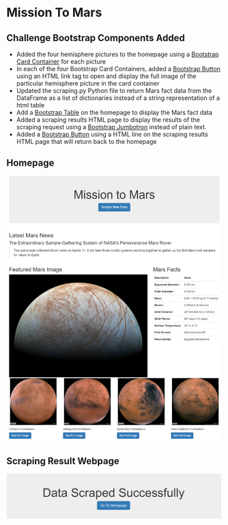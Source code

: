 # Mission To Mars
## Challenge Bootstrap Components Added 

* Added the four hemisphere pictures to the homepage using a [Bootstrap Card Container](https://getbootstrap.com/docs/4.0/components/card/#example) for each picture
* In each of the four Bootstrap Card Containers, added a [Bootstrap Button](https://getbootstrap.com/docs/4.0/components/buttons/#examples) using an HTML link tag to open and display the full image of the particular hemisphere picture in the card container
* Updated the scraping.py Python file to return Mars fact data from the DataFrame as a list of dictionaries instead of a string representation of a html table
* Add a [Bootstrap Table](https://getbootstrap.com/docs/4.0/content/tables/#examples) on the homepage to display the Mars fact data
* Added a scraping results HTML page to display the results of the scraping request using a [Bootstrap Jumbotron](https://getbootstrap.com/docs/4.0/components/jumbotron/) instead of plain text. 
* Added a [Bootstrap Button](https://getbootstrap.com/docs/4.0/components/buttons/#examples) using a HTML line on the scraping results HTML page that will return back to the homepage


## Homepage
<img src="https://github.com/berndab/mission_to_mars/blob/master/screenshots/homepage_screenshot.png" />

## Scraping Result Webpage

<img src="https://github.com/berndab/mission_to_mars/blob/master/screenshots/scraped_screenshot.png" />
